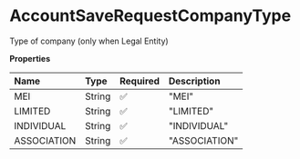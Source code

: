 # AccountSaveRequestCompanyType

Type of company (only when Legal Entity)

**Properties**

| Name        | Type   | Required | Description   |
| :---------- | :----- | :------- | :------------ |
| MEI         | String | ✅       | "MEI"         |
| LIMITED     | String | ✅       | "LIMITED"     |
| INDIVIDUAL  | String | ✅       | "INDIVIDUAL"  |
| ASSOCIATION | String | ✅       | "ASSOCIATION" |

<!-- This file was generated by liblab | https://liblab.com/ -->
